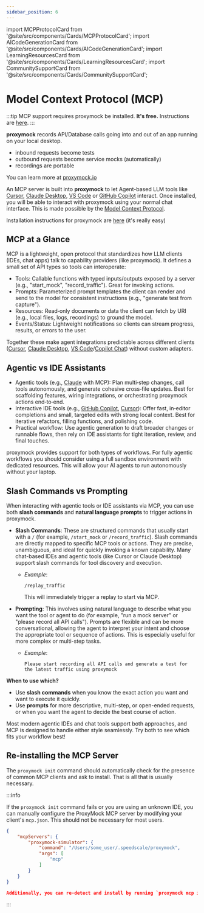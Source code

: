 ```yaml
---
sidebar_position: 6
---
```


import MCPProtocolCard from '@site/src/components/Cards/MCPProtocolCard';
import AICodeGenerationCard from '@site/src/components/Cards/AICodeGenerationCard';
import LearningResourcesCard from '@site/src/components/Cards/LearningResourcesCard';
import CommunitySupportCard from '@site/src/components/Cards/CommunitySupportCard';

# Model Context Protocol (MCP)

:::tip
MCP support requires proxymock be installed. **It's free.** Instructions are [here](https://docs.speedscale.com/proxymock/getting-started/installation/).
:::

**proxymock** records API/Database calls going into and out of an app running on your local desktop.

* inbound requests become tests
* outbound requests become service mocks (automatically)
* recordings are portable

You can learn more at [proxymock.io](https://proxymock.io)

An MCP server is built into **proxymock** to let Agent-based LLM tools like [Cursor](https://cursor.com), 
[Claude Desktop](https://claude.ai/download), [VS Code](https://code.visualstudio.com) or [GitHub Copilot](https://docs.github.com/en/copilot/customizing-copilot/extending-copilot-chat-with-mcp) interact.
Once installed, you will be able to interact with proxymock using your normal chat interface. 
This is made possible by the [Model Context Protocol](https://modelcontextprotocol.io).

Installation instructions for proxymock are [here](https://docs.speedscale.com/proxymock/getting-started/installation/) (it's really easy)

## MCP at a Glance

MCP is a lightweight, open protocol that standardizes how LLM clients (IDEs, chat apps) talk to capability providers (like proxymock). It defines a small set of API types so tools can interoperate:

- Tools: Callable functions with typed inputs/outputs exposed by a server (e.g., "start_mock", "record_traffic"). Great for invoking actions.
- Prompts: Parameterized prompt templates the client can render and send to the model for consistent instructions (e.g., "generate test from capture").
- Resources: Read‑only documents or data the client can fetch by URI (e.g., local files, logs, recordings) to ground the model.
- Events/Status: Lightweight notifications so clients can stream progress, results, or errors to the user.

Together these make agent integrations predictable across different clients ([Cursor](https://cursor.com), [Claude Desktop](https://claude.ai/download), [VS Code](https://code.visualstudio.com)/[Copilot Chat](https://docs.github.com/en/copilot/customizing-copilot/extending-copilot-chat-with-mcp)) without custom adapters.

## Agentic vs IDE Assistants

- Agentic tools (e.g., [Claude](https://claude.ai) with MCP): Plan multi‑step changes, call tools autonomously, and generate cohesive cross‑file updates. Best for scaffolding features, wiring integrations, or orchestrating proxymock actions end‑to‑end.
- Interactive IDE tools (e.g., [GitHub Copilot](https://github.com/features/copilot), [Cursor](https://cursor.com)): Offer fast, in‑editor completions and small, targeted edits with strong local context. Best for iterative refactors, filling functions, and polishing code.
- Practical workflow: Use agentic generation to draft broader changes or runnable flows, then rely on IDE assistants for tight iteration, review, and final touches.

proxymock provides support for both types of workflows. For fully agentic workflows you should consider using a full sandbox environment with dedicated resources. This will allow your AI agents to run autonomously without your laptop. 

## Slash Commands vs Prompting

When interacting with agentic tools or IDE assistants via MCP, you can use both **slash commands** and **natural language prompts** to trigger actions in proxymock.

- **Slash Commands**: These are structured commands that usually start with a `/` (for example, `/start_mock` or `/record_traffic`). Slash commands are directly mapped to specific MCP tools or actions. They are precise, unambiguous, and ideal for quickly invoking a known capability. Many chat-based IDEs and agentic tools (like Cursor or Claude Desktop) support slash commands for tool discovery and execution.

  - *Example*:
    ```
    /replay_traffic
    ```
    This will immediately trigger a replay to start via MCP.

- **Prompting**: This involves using natural language to describe what you want the tool or agent to do (for example, "run a mock server" or "please record all API calls"). Prompts are flexible and can be more conversational, allowing the agent to interpret your intent and choose the appropriate tool or sequence of actions. This is especially useful for more complex or multi-step tasks.

  - *Example*:
    ```
    Please start recording all API calls and generate a test for the latest traffic using proxymock
    ```

**When to use which?**

- Use **slash commands** when you know the exact action you want and want to execute it quickly.
- Use **prompts** for more descriptive, multi-step, or open-ended requests, or when you want the agent to decide the best course of action.

Most modern agentic IDEs and chat tools support both approaches, and MCP is designed to handle either style seamlessly. Try both to see which fits your workflow best!

<div style={{ display: 'grid', gridTemplateColumns: 'repeat(auto-fit, minmax(300px, 1fr))', gap: '1rem', marginTop: '2rem' }}>
  <MCPProtocolCard />
  <AICodeGenerationCard />
  <LearningResourcesCard />
  <CommunitySupportCard />
</div>

## Re-installing the MCP Server

The `proxymock init` command should automatically check for the presence of common MCP clients and ask to install. That is all that is usually necessary.

:::info

If the `proxymock init` command fails or you are using an unknown IDE, you can manually configure the ProxyMock MCP server by modifying your client's `mcp.json`. This should not be necessary for most users.

```json
{
    "mcpServers": {
        "proxymock-simulator": {
            "command": "/Users/some_user/.speedscale/proxymock",
            "args": [
                "mcp"
            ]
        }
    }
}

Additionally, you can re-detect and install by running `proxymock mcp install`.
```
:::
